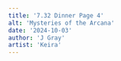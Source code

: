 ```yaml
---
title: '7.32 Dinner Page 4'
alt: 'Mysteries of the Arcana'
date: '2024-10-03'
author: 'J Gray'
artist: 'Keira'
---
```

